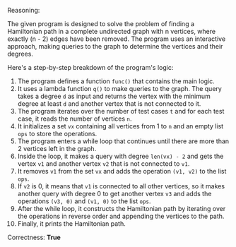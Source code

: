 Reasoning:

The given program is designed to solve the problem of finding a Hamiltonian path in a complete undirected graph with n vertices, where exactly (n - 2) edges have been removed. The program uses an interactive approach, making queries to the graph to determine the vertices and their degrees.

Here's a step-by-step breakdown of the program's logic:

1. The program defines a function `func()` that contains the main logic.
2. It uses a lambda function `q()` to make queries to the graph. The query takes a degree `d` as input and returns the vertex with the minimum degree at least `d` and another vertex that is not connected to it.
3. The program iterates over the number of test cases `t` and for each test case, it reads the number of vertices `n`.
4. It initializes a set `vx` containing all vertices from 1 to `n` and an empty list `ops` to store the operations.
5. The program enters a while loop that continues until there are more than 2 vertices left in the graph.
6. Inside the loop, it makes a query with degree `len(vx) - 2` and gets the vertex `v1` and another vertex `v2` that is not connected to `v1`.
7. It removes `v1` from the set `vx` and adds the operation `(v1, v2)` to the list `ops`.
8. If `v2` is 0, it means that `v1` is connected to all other vertices, so it makes another query with degree 0 to get another vertex `v3` and adds the operations `(v3, 0)` and `(v1, 0)` to the list `ops`.
9. After the while loop, it constructs the Hamiltonian path by iterating over the operations in reverse order and appending the vertices to the path.
10. Finally, it prints the Hamiltonian path.

Correctness: **True**